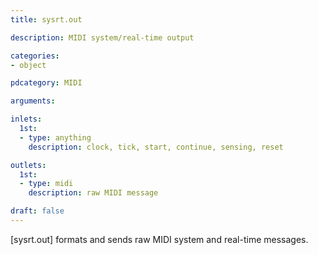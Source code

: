 ```yaml
---
title: sysrt.out

description: MIDI system/real-time output

categories:
- object

pdcategory: MIDI

arguments:

inlets:
  1st:
  - type: anything
    description: clock, tick, start, continue, sensing, reset

outlets:
  1st:
  - type: midi
    description: raw MIDI message

draft: false
---
```


[sysrt.out] formats and sends raw MIDI system and real-time messages.
